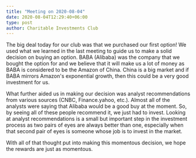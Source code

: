 ```yaml
---
title: "Meeting on 2020-08-04"
date: 2020-08-04T12:29:40+06:00
type: post
author: Charitable Investments Club
---
```

The big deal today for our club was that we purchased our first option! We used what we learned in the last meeting to guide us to make a solid decision on buying an option. BABA (Alibaba) was the company that we bought the option for and we believe that it will make us a lot of money as BABA is considered to be the Amazon of China. China is a big market and if BABA mirrors Amazon's exponential growth, then this could be a very good investment for us. 

What further aided us in making our decision was analyst recommendations from various sources (CNBC, Finance.yahoo, etc.). Almost all of the analysts were saying that Alibaba would be a good buy at the moment. So, by seeing all of these people recommend it, we just had to invest. Looking at analyst recommendations is a small but important step in the investment process as two pairs of eyes are always better than one, especially when that second pair of eyes is someone whose job is to invest in the market. 

With all of that thought put into making this momentous decision, we hope the rewards are just as momentous. 

